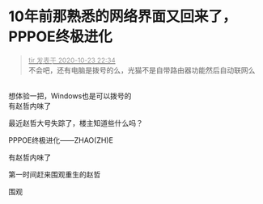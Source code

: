 # 10年前那熟悉的网络界面又回来了，PPPOE终极进化


<div class="quote"><blockquote><font size="2"><a href="https://www.hostloc.com/forum.php?mod=redirect&amp;goto=findpost&amp;pid=9343676&amp;ptid=757798" target="_blank"><font color="#999999">tir 发表于 2020-10-23 22:34</font></a></font><br />
不会吧，还有电脑是拨号的么，光猫不是自带路由器功能然后自动联网么</blockquote></div><br />
想体验一把，Windows也是可以拨号的

<br />
有赵哲内味了<br />


最近赵哲大号失踪了，楼主知道些什么吗？

PPPOE终极进化——ZHAO(ZH)E

有赵哲内味了<img id="aimg_TGLci" onclick="zoom(this, this.src, 0, 0, 0)" class="zoom" src="https://cdn.jsdelivr.net/gh/hishis/forum-master/public/images/patch.gif" onmouseover="img_onmouseoverfunc(this)" onload="thumbImg(this)" border="0" alt="" />

第一时间赶来围观重生的赵哲<img id="aimg_zvGSC" onclick="zoom(this, this.src, 0, 0, 0)" class="zoom" src="https://cdn.jsdelivr.net/gh/hishis/forum-master/public/images/patch.gif" onmouseover="img_onmouseoverfunc(this)" onload="thumbImg(this)" border="0" alt="" />

<img src="static/image/smiley/default/lol.gif" smilieid="12" border="0" alt="" />围观
